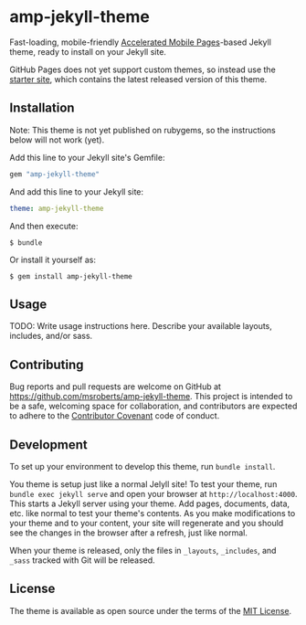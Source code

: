 # amp-jekyll-theme

Fast-loading, mobile-friendly [Accelerated Mobile Pages](https://www.ampproject.org/)-based Jekyll theme, ready to install on your Jekyll site.

GitHub Pages does not yet support custom themes, so instead use the [starter site](https://github.com/msroberts/jekyll-new-amp), which contains the latest released version of this theme.

## Installation

Note: This theme is not yet published on rubygems, so the instructions below will not work (yet).

Add this line to your Jekyll site's Gemfile:

```ruby
gem "amp-jekyll-theme"
```

And add this line to your Jekyll site:

```yaml
theme: amp-jekyll-theme
```

And then execute:

    $ bundle

Or install it yourself as:

    $ gem install amp-jekyll-theme

## Usage

TODO: Write usage instructions here. Describe your available layouts, includes, and/or sass.

## Contributing

Bug reports and pull requests are welcome on GitHub at https://github.com/msroberts/amp-jekyll-theme. This project is intended to be a safe, welcoming space for collaboration, and contributors are expected to adhere to the [Contributor Covenant](http://contributor-covenant.org) code of conduct.

## Development

To set up your environment to develop this theme, run `bundle install`.

You theme is setup just like a normal Jelyll site! To test your theme, run `bundle exec jekyll serve` and open your browser at `http://localhost:4000`. This starts a Jekyll server using your theme. Add pages, documents, data, etc. like normal to test your theme's contents. As you make modifications to your theme and to your content, your site will regenerate and you should see the changes in the browser after a refresh, just like normal.

When your theme is released, only the files in `_layouts`, `_includes`, and `_sass` tracked with Git will be released.

## License

The theme is available as open source under the terms of the [MIT License](http://opensource.org/licenses/MIT).

